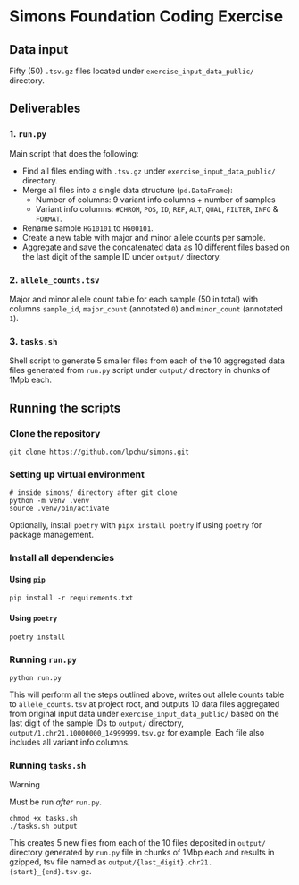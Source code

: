 # Simons Foundation Coding Exercise

## Data input
Fifty (50) `.tsv.gz` files located under `exercise_input_data_public/` directory.

## Deliverables
### 1. `run.py`
Main script that does the following:
- Find all files ending with `.tsv.gz` under `exercise_input_data_public/` directory.
- Merge all files into a single data structure (`pd.DataFrame`):
  - Number of columns: 9 variant info columns + number of samples
  - Variant info columns: `#CHROM`, `POS`, `ID`, `REF`, `ALT`, `QUAL`, `FILTER`, `INFO` & `FORMAT`.
- Rename sample `HG10101` to `HG00101`.
- Create a new table with major and minor allele counts per sample.
- Aggregate and save the concatenated data as 10 different files based on the last digit of the sample ID 
under `output/` directory.

### 2. `allele_counts.tsv`
Major and minor allele count table for each sample (50 in total) with columns `sample_id`, `major_count` 
(annotated `0`) and `minor_count` (annotated `1`).

### 3. `tasks.sh`
Shell script to generate 5 smaller files from each of the 10 aggregated data files generated from `run.py` script 
under `output/` directory in chunks of 1Mpb each.

## Running the scripts
### Clone the repository
```shell
git clone https://github.com/lpchu/simons.git
```

### Setting up virtual environment
```shell
# inside simons/ directory after git clone
python -m venv .venv
source .venv/bin/activate
```

Optionally, install `poetry` with `pipx install poetry` if using `poetry` for package management.

### Install all dependencies
#### Using `pip`
```shell
pip install -r requirements.txt
```

#### Using `poetry`
```shell
poetry install
```

### Running `run.py`
```shell
python run.py
```
This will perform all the steps outlined above, writes out allele counts table to `allele_counts.tsv` at project root, 
and outputs 10 data files aggregated from original input data under `exercise_input_data_public/` based on the last
digit of the sample IDs to `output/` directory, `output/1.chr21.10000000_14999999.tsv.gz` for example. 
Each file also includes all variant info columns.

### Running `tasks.sh`
> [!WARNING]
> Must be run _after_ `run.py`. 

```shell
chmod +x tasks.sh
./tasks.sh output
```
This creates 5 new files from each of the 10 files deposited in `output/` directory
generated by `run.py` file in chunks of 1Mbp each and results in gzipped, tsv file named as 
`output/{last_digit}.chr21.{start}_{end}.tsv.gz`.